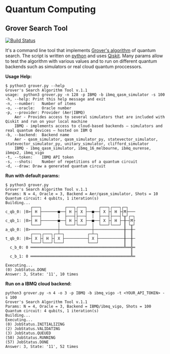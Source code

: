 # Quantum Computing

## Grover Search Tool 
[![Build Status](https://travis-ci.org/ikhvorost/quantum-computing.svg?branch=master)](https://travis-ci.org/ikhvorost/quantum-computing)

It's a command line tool that implements [Grover's algorithm](https://en.wikipedia.org/wiki/Grover%27s_algorithm) of quantum search. The script is written on [python](https://www.python.org/) and uses [Qiskit](https://qiskit.org/). Many params allow to test the algorithm with various values and to run on different quantum backends such as simulators or real cloud quantum proccessors.

**Usage Help:**
```console
$ python3 grover.py --help
Grover's Search Algorithm Tool v.1.1
usage:	python3 grover.py -n 128 -p IBMQ -b ibmq_qasm_simulator -s 100
-h, --help:	Print this help message and exit
-n, --number:	Number of items
-o, --oracle:	Oracle number
-p, --provider:	Provider (Aer|IBMQ)
	Aer - Provides access to several simulators that are included with Qiskit and run on your local machine
	IBMQ - implements access to cloud-based backends — simulators and real quantum devices — hosted on IBM Q
-b, --backend:	Backend name
	Aer - qasm_simulator, qasm_simulator_py, statevector_simulator, statevector_simulator_py, unitary_simulator, clifford_simulator
	IBMQ - ibmq_qasm_simulator, ibmq_16_melbourne, ibmq_ourense, ibmqx2, ibmq_vigo
-t, --token:	IBMQ API token
-s, --shots:	Number of repetitions of a quantum circuit
-d, --draw:	Draw a generated quantum circuit
```

**Run with default params:**
```console
$ python3 grover.py
Grover's Search Algorithm Tool v.1.1
Params: N = 4, Oracle = 3, Backend = Aer/qasm_simulator, Shots = 10
Quantum circuit: 4 qubits, 1 iteration(s)
Building...
           ┌───┐          ┌───┐┌───┐     ┌───┐┌───┐┌─┐   
c_qb_0: |0>┤ H ├───────■──┤ H ├┤ X ├──■──┤ X ├┤ H ├┤M├───
           ├───┤       │  ├───┤├───┤  │  ├───┤├───┤└╥┘┌─┐
c_qb_1: |0>┤ H ├───────■──┤ H ├┤ X ├──■──┤ X ├┤ H ├─╫─┤M├
           └───┘       │  └───┘└───┘  │  └───┘└───┘ ║ └╥┘
a_qb_0: |0>────────────┼──────────────┼─────────────╫──╫─
           ┌───┐┌───┐┌─┴─┐          ┌─┴─┐           ║  ║
t_qb_0: |0>┤ X ├┤ H ├┤ X ├──────────┤ X ├───────────╫──╫─
           └───┘└───┘└───┘          └───┘           ║  ║
  c_b_0: 0 ═════════════════════════════════════════╩══╬═
                                                       ║
  c_b_1: 0 ════════════════════════════════════════════╩═

Executing...
(0) JobStatus.DONE
Answer: 3, State: '11', 10 times
```

**Run on a IBMQ cloud backend:**
```console
python3 grover.py -n 4 -o 3 -p IBMQ -b ibmq_vigo -t <YOUR_API_TOKEN> -s 100
Grover's Search Algorithm Tool v.1.1
Params: N = 4, Oracle = 3, Backend = IBMQ/ibmq_vigo, Shots = 100
Quantum circuit: 4 qubits, 1 iteration(s)
Building...
Executing...
(0) JobStatus.INITIALIZING
(2) JobStatus.VALIDATING
(3) JobStatus.QUEUED
(50) JobStatus.RUNNING
(57) JobStatus.DONE
Answer: 3, State: '11', 52 times
```
